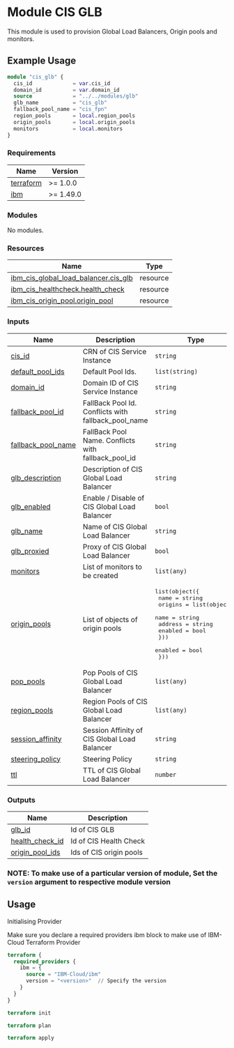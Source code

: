 # Module CIS GLB

This module is used to provision Global Load Balancers, Origin pools and monitors.

## Example Usage

```terraform
module "cis_glb" {
  cis_id             = var.cis_id
  domain_id          = var.domain_id
  source             = "../../modules/glb"
  glb_name           = "cis_glb"
  fallback_pool_name = "cis_fpn"
  region_pools       = local.region_pools
  origin_pools       = local.origin_pools
  monitors           = local.monitors
}

```

<!-- BEGINNING OF PRE-COMMIT-TERRAFORM DOCS HOOK -->
### Requirements

| Name | Version |
|------|---------|
| <a name="requirement_terraform"></a> [terraform](#requirement\_terraform) | >= 1.0.0 |
| <a name="requirement_ibm"></a> [ibm](#requirement\_ibm) | >= 1.49.0 |

### Modules

No modules.

### Resources

| Name | Type |
|------|------|
| [ibm_cis_global_load_balancer.cis_glb](https://registry.terraform.io/providers/IBM-Cloud/ibm/latest/docs/resources/cis_global_load_balancer) | resource |
| [ibm_cis_healthcheck.health_check](https://registry.terraform.io/providers/IBM-Cloud/ibm/latest/docs/resources/cis_healthcheck) | resource |
| [ibm_cis_origin_pool.origin_pool](https://registry.terraform.io/providers/IBM-Cloud/ibm/latest/docs/resources/cis_origin_pool) | resource |

### Inputs

| Name | Description | Type | Default | Required |
|------|-------------|------|---------|:--------:|
| <a name="input_cis_id"></a> [cis\_id](#input\_cis\_id) | CRN of CIS Service Instance | `string` | n/a | yes |
| <a name="input_default_pool_ids"></a> [default\_pool\_ids](#input\_default\_pool\_ids) | Default Pool Ids. | `list(string)` | `null` | no |
| <a name="input_domain_id"></a> [domain\_id](#input\_domain\_id) | Domain ID of CIS Service Instance | `string` | n/a | yes |
| <a name="input_fallback_pool_id"></a> [fallback\_pool\_id](#input\_fallback\_pool\_id) | FallBack Pool Id. Conflicts with fallback\_pool\_name | `string` | `null` | no |
| <a name="input_fallback_pool_name"></a> [fallback\_pool\_name](#input\_fallback\_pool\_name) | FallBack Pool Name. Conflicts with fallback\_pool\_id | `string` | n/a | yes |
| <a name="input_glb_description"></a> [glb\_description](#input\_glb\_description) | Description of CIS Global Load Balancer | `string` | `null` | no |
| <a name="input_glb_enabled"></a> [glb\_enabled](#input\_glb\_enabled) | Enable / Disable of CIS Global Load Balancer | `bool` | `null` | no |
| <a name="input_glb_name"></a> [glb\_name](#input\_glb\_name) | Name of CIS Global Load Balancer | `string` | n/a | yes |
| <a name="input_glb_proxied"></a> [glb\_proxied](#input\_glb\_proxied) | Proxy of CIS Global Load Balancer | `bool` | `null` | no |
| <a name="input_monitors"></a> [monitors](#input\_monitors) | List of monitors to be created | `list(any)` | `[]` | no |
| <a name="input_origin_pools"></a> [origin\_pools](#input\_origin\_pools) | List of objects of origin pools | <pre>list(object({<br>    name = string<br>    origins = list(object({<br>      name    = string<br>      address = string<br>      enabled = bool<br>    }))<br>    enabled = bool<br>  }))</pre> | `[]` | no |
| <a name="input_pop_pools"></a> [pop\_pools](#input\_pop\_pools) | Pop Pools of CIS Global Load Balancer | `list(any)` | `[]` | no |
| <a name="input_region_pools"></a> [region\_pools](#input\_region\_pools) | Region Pools of CIS Global Load Balancer | `list(any)` | `[]` | no |
| <a name="input_session_affinity"></a> [session\_affinity](#input\_session\_affinity) | Session Affinity of CIS Global Load Balancer | `string` | `null` | no |
| <a name="input_steering_policy"></a> [steering\_policy](#input\_steering\_policy) | Steering Policy | `string` | `"off"` | no |
| <a name="input_ttl"></a> [ttl](#input\_ttl) | TTL of CIS Global Load Balancer | `number` | `null` | no |

### Outputs

| Name | Description |
|------|-------------|
| <a name="output_glb_id"></a> [glb\_id](#output\_glb\_id) | Id of CIS GLB |
| <a name="output_health_check_id"></a> [health\_check\_id](#output\_health\_check\_id) | Id of CIS Health Check |
| <a name="output_origin_pool_ids"></a> [origin\_pool\_ids](#output\_origin\_pool\_ids) | Ids of CIS origin pools |
<!-- END OF PRE-COMMIT-TERRAFORM DOCS HOOK -->

### NOTE: To make use of a particular version of module, Set the `version` argument to respective module version


## Usage

Initialising Provider

Make sure you declare a required providers ibm block to make use of IBM-Cloud Terraform Provider

```terraform
terraform {
  required_providers {
    ibm = {
      source = "IBM-Cloud/ibm"
      version = "<version>"  // Specify the version
    }
  }
}
```

```terraform
terraform init
```

```terraform
terraform plan
```

```terraform
terraform apply
```

